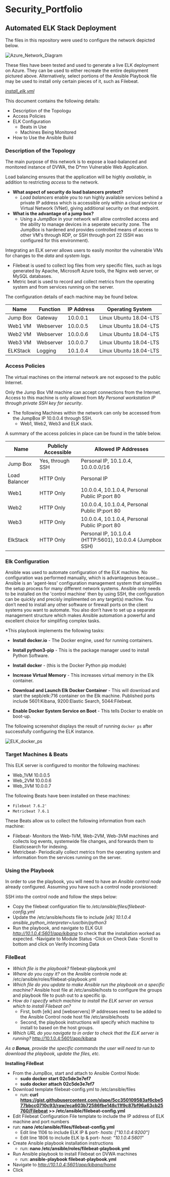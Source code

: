 # Security_Portfolio

## Automated ELK Stack Deployment

The files in this repository were used to configure the network depicted below.

![Azure_Network_Diagram](https://user-images.githubusercontent.com/74564974/110273906-d9218880-7f8a-11eb-8888-c1f9c83419a6.jpg)

These files have been tested and used to generate a live ELK deployment on Azure. They can be used to either recreate the entire deployment pictured above. Alternatively, select portions of the Ansible Playbook file may be used to install only certain pieces of it, such as Filebeat.

  [_install_elk.yml_](https://github.com/Chloe-Johnson/Security_Portfolio/blob/main/ELK-Stack-Project/install_elk.yml)

This document contains the following details:
- Description of the Topologu
- Access Policies
- ELK Configuration
  - Beats in Use
  - Machines Being Monitored
- How to Use the Ansible Build


### Description of the Topology

The main purpose of this network is to expose a load-balanced and monitored instance of DVWA, the D*mn Vulnerable Web Application.

Load balancing ensures that the application will be highly *available*, in addition to restricting *access* to the network.
- **What aspect of security do load balancers protect?**
    - *Load balancers* enable you to run highly available services behind a private IP address which is accessible only within a cloud service or Virtual Network (VNet), giving additional security on that endpoint.
- **What is the advantage of a jump box?** 
    - Using a *JumpBox* in your network will allow controlled access and the ability to manage devices in a seperate security zone. The JumpBox is hardened and provides controlled means of access to other VM's through RDP, or SSH through port 22 (SSH was configured for this environment).

Integrating an ELK server allows users to easily monitor the vulnerable VMs for changes to the *data* and *system logs.*

  - Filebeat is used to collect log files from very specific files, such as logs generated by Apache, Microsoft Azure tools, the Nginx web server, or MySQL databases.
  - Metric beat is used to record and collect metrics from the operating system and from services running on the server.

The configuration details of each machine may be found below.

| Name     | Function | IP Address |    Operating System     |
|----------|----------|------------|-------------------------|
| Jump Box |Gateway   | 10.0.0.1   | Linux Ubuntu 18.04-LTS  |
| Web1 VM  |Webserver | 10.0.0.5   | Linux Ubuntu 18.04-LTS  |
| Web2 VM  |Webserver | 10.0.0.6   | Linux Ubuntu 18.04-LTS  |
| Web3 VM  |Webserver | 10.0.0.7   | Linux Ubuntu 18.04-LTS  |
| ELKStack |Logging   | 10.1.0.4   | Linux Ubuntu 18.04-LTS  |

### Access Policies

The virtual machines on the internal network are not exposed to the public Internet. 

Only the Jump Box VM machine can accept connections from the Internet. Access to this machine is only allowed from *My Personal workstation IP through private SSH key for security*.

- The following Machines within the network can only be accessed from the JumpBox IP 10.0.0.4 through SSH.
    - Web1, Web2, Web3 and ELK stack. 


A summary of the access policies in place can be found in the table below.

| Name          | Publicly Accessible |    Allowed IP Addresses                                          |
|---------------|---------------------|------------------------------------------------------------------|
| Jump Box      | Yes, through SSH    | Personal IP, 10.1.0.4, 10.0.0.0/16                               |
| Load Balancer | HTTP Only           | Personal IP                                                      |
| Web1          | HTTP Only           | 10.0.0.4, 10.1.0.4,  Personal Public IP:port 80                  |
| Web2          | HTTP Only           | 10.0.0.4, 10.1.0.4,  Personal Public IP:port 80                  |
| Web3          | HTTP Only           | 10.0.0.4, 10.1.0.4,  Personal Public IP:port 80                  |
| ElkStack      | HTTP Only           | Personal IP, 10.1.0.4 (HTTP:5601), 10.0.0.4 (Jumpbox SSH)        |

### Elk Configuration

Ansible was used to automate configuration of the ELK machine. No configuration was performed manually, which is advantageous because...
Ansible is an 'agent-less' configuration management system that simplifies the setup process for many different network systems. Ansible only needs to be installed on the 'control machine' then by using SSH, the configuration can be quickly and precisly implimented on any target(s) machine. You don’t need to install any other software or firewall ports on the client systems you want to automate. You also don’t have to set up a separate management structure which makes Ansible automation a powerful and excellent choice for simplifing complex tasks.

*This playbook implements the following tasks:

- **Install docker.io** - The Docker engine, used for running containers.

- **Install python3-pip** - This is the package manager used to install Python Software.

- **Install docker** - (this is the Docker Python pip module)

- **Increase Virtual Memory** - This increases virtual memory in the Elk container.

- **Download and Launch Elk Docker Container** - This will download and start the sepb/elk:716 container on the Elk machine. Published ports include 5601:Kibana, 9200:Elastic Search, 5044:Filebeat.

- **Enable Docker System Service on Boot** - This tells Docker to enable on boot-up.

The following screenshot displays the result of running `docker ps` after successfully configuring the ELK instance.

![ELK_docker_ps](https://user-images.githubusercontent.com/74564974/110271951-4383fa00-7f86-11eb-851b-e3254a1c0119.png)

### Target Machines & Beats
This ELK server is configured to monitor the following machines:
- Web_1VM 10.0.0.5 
- Web_2VM 10.0.0.6 
- Web_3VM 10.0.0.7

The following Beats have been installed on these machines:
- `Filebeat 7.6.2'`
- `Metricbeat 7.6.1`

These Beats allow us to collect the following information from each machine:
- Filebeat- Monitors the Web-1VM, Web-2VM, Web-3VM machines and collects log events, systemwide file changes, and forwards them to Elasticsearch for indexing.
- Metricbeat- Periodically collect metrics from the operating system and information from the services running on the server.

### Using the Playbook
In order to use the playbook, you will need to have an *Ansible control node* already configured. Assuming you have such a control node provisioned: 

SSH into the control node and follow the steps below:
- Copy the filebeat configuration file to */etc/ansible/files/filebeat-config.yml* 
- Update the /etc/ansible/hosts file to include *[elk] 10.1.0.4 ansible_python_interpreter=/usr/bin/python3*
- Run the playbook, and navigate to ELK GUI *http://10.1.0.4:5601/app/kibana* to check that the installation worked as expected. 
   -Navigate to Module Status
   -Click on Check Data
   -Scroll to bottom and click on Verify Incoming Data

### FileBeat 
- *Which file is the playbook?* filebeat-playbook.yml 
- *Where do you copy it?* on the Ansible controle node at: /etc/ansible/roles/filebeat-playbook.yml
- *Which file do you update to make Ansible run the playbook on a specific machine?* Ansible host file at /etc/ansible/hosts to configure the groups and playbook file to push out to a specific ip.
- *How do I specify which machine to install the ELK server on versus which to install Filebeat on?* 
   - First, both [elk] and [webservers] IP addresses need to be added to the Ansible Control node host file /etc/ansible/hosts 
   - Second, the playbook instructions will specify which machine to install to based on the host groups.
- *Which URL do you navigate to in order to check that the ELK server is running?* http://10.1.0.4:5601/app/kibana

_As a **Bonus**, provide the specific commands the user will need to run to download the playbook, update the files, etc._

**Installing FileBeat**

- From the JumpBox, start and attach to Ansible Control Node:
   - **sudo docker start 02c5de3e7ef7**
   - **sudo docker attach 02c5de3e7ef7**
- Download template filebeat-config.yml to /etc/ansible/files
  - run: **curl       https://gist.githubusercontent.com/slape/5cc350109583af6cbe577bbcc0710c93/raw/eca603b72586fbe148c11f9c87bf96a63cb25760/Filebeat >> /etc/ansible/filebeat-config.yml**
- Edit Filebeat Configuration File template to include the IP address of ELK machine and port numbers 
 - run: **nano /etc/ansible/files/filebeat-config.yml**
   - Edit line 1106 to include ELK IP & port- *hosts: ["10.1.0.4:9200"]*
   - Edit line 1806 to include ELK Ip & port- *host: "10.1.0.4:5601"*
- Create Ansible playbook installation instructions
  - run: **nano /etc/ansible/roles/filebeat-playbook.yml**
- Run Ansible playbook to install Filebeat on DVWA machines
  - run: **ansible-playbook filebeat-playbook.yml**
- Navigate to *http://10.1.0.4:5601/app/kibana/home*
- Click 
